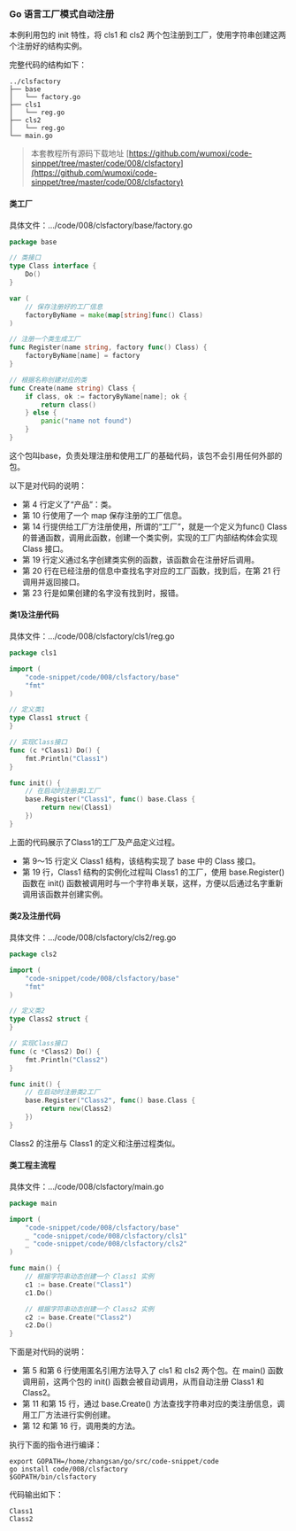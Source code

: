 ### Go 语言工厂模式自动注册

本例利用包的 init 特性，将 cls1 和 cls2 两个包注册到工厂，使用字符串创建这两个注册好的结构实例。

完整代码的结构如下：

```text
../clsfactory
├── base
│   └── factory.go
├── cls1
│   └── reg.go
├── cls2
│   └── reg.go
└── main.go

```

> 本套教程所有源码下载地址 [https://github.com/wumoxi/code-sinppet/tree/master/code/008/clsfactory](https://github.com/wumoxi/code-sinppet/tree/master/code/008/clsfactory)


#### 类工厂

具体文件：…/code/008/clsfactory/base/factory.go

```go
package base

// 类接口
type Class interface {
	Do()
}

var (
	// 保存注册好的工厂信息
	factoryByName = make(map[string]func() Class)
)

// 注册一个类生成工厂
func Register(name string, factory func() Class) {
	factoryByName[name] = factory
}

// 根据名称创建对应的类
func Create(name string) Class {
	if class, ok := factoryByName[name]; ok {
		return class()
	} else {
		panic("name not found")
	}
}
```

这个包叫base，负责处理注册和使用工厂的基础代码，该包不会引用任何外部的包。

以下是对代码的说明：

- 第 4 行定义了“产品”：类。
- 第 10 行使用了一个 map 保存注册的工厂信息。
- 第 14 行提供给工厂方注册使用，所谓的“工厂”，就是一个定义为func() Class的普通函数，调用此函数，创建一个类实例，实现的工厂内部结构体会实现 Class 接口。
- 第 19 行定义通过名字创建类实例的函数，该函数会在注册好后调用。
- 第 20 行在已经注册的信息中查找名字对应的工厂函数，找到后，在第 21 行调用并返回接口。
- 第 23 行是如果创建的名字没有找到时，报错。

#### 类1及注册代码

具体文件：…/code/008/clsfactory/cls1/reg.go

```go
package cls1

import (
	"code-snippet/code/008/clsfactory/base"
	"fmt"
)

// 定义类1
type Class1 struct {
}

// 实现Class接口
func (c *Class1) Do() {
	fmt.Println("Class1")
}

func init() {
	// 在启动时注册类1工厂
	base.Register("Class1", func() base.Class {
		return new(Class1)
	})
}
```


上面的代码展示了Class1的工厂及产品定义过程。

- 第 9～15 行定义 Class1 结构，该结构实现了 base 中的 Class 接口。
- 第 19 行，Class1 结构的实例化过程叫 Class1 的工厂，使用 base.Register() 函数在 init() 函数被调用时与一个字符串关联，这样，方便以后通过名字重新调用该函数并创建实例。

#### 类2及注册代码

具体文件：…/code/008/clsfactory/cls2/reg.go

```go
package cls2

import (
	"code-snippet/code/008/clsfactory/base"
	"fmt"
)

// 定义类2
type Class2 struct {
}

// 实现Class接口
func (c *Class2) Do() {
	fmt.Println("Class2")
}

func init() {
	// 在启动时注册类2工厂
	base.Register("Class2", func() base.Class {
		return new(Class2)
	})
}
```

Class2 的注册与 Class1 的定义和注册过程类似。

#### 类工程主流程

具体文件：…/code/008/clsfactory/main.go

```go
package main

import (
	"code-snippet/code/008/clsfactory/base"
	_ "code-snippet/code/008/clsfactory/cls1"
	_ "code-snippet/code/008/clsfactory/cls2"
)

func main() {
	// 根据字符串动态创建一个 Class1 实例
	c1 := base.Create("Class1")
	c1.Do()

	// 根据字符串动态创建一个 Class2 实例
	c2 := base.Create("Class2")
	c2.Do()
}
```

下面是对代码的说明：

- 第 5 和第 6 行使用匿名引用方法导入了 cls1 和 cls2 两个包。在 main() 函数调用前，这两个包的 init() 函数会被自动调用，从而自动注册 Class1 和 Class2。
- 第 11 和第 15 行，通过 base.Create() 方法查找字符串对应的类注册信息，调用工厂方法进行实例创建。
- 第 12 和第 16 行，调用类的方法。

执行下面的指令进行编译：

```text
export GOPATH=/home/zhangsan/go/src/code-snippet/code
go install code/008/clsfactory
$GOPATH/bin/clsfactory
```

代码输出如下：

```text
Class1
Class2
```